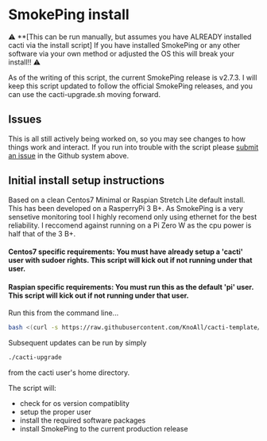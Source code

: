 # SmokePing install
:warning: **[This can be run manually, but assumes you have ALREADY installed cacti via the install script] If you have installed SmokePing or any other software via your own method or adjusted the OS this will break your install!! :warning:

As of the writing of this script, the current SmokePing release is v2.7.3. I will keep this script updated to follow the official SmokePing releases, and you can use the cacti-upgrade.sh moving forward.


## Issues
This is all still actively being worked on, so you may see changes to how things work and interact.
If you run into trouble with the script please [submit an issue](../../../../issues/) in the Github system above.


## Initial install setup instructions

Based on a clean Centos7 Minimal or Raspian Stretch Lite default install. This has been developed on a RasperryPi 3 B+. As SmokePing is a very sensetive monitoring tool I highly recomend only using ethernet for the best reliability. I reccomend against running on a Pi Zero W as the cpu power is half that of the 3 B+.

#### Centos7 specific requirements: You must have already setup a 'cacti' user with sudoer rights. This script will kick out if not running under that user.

#### Raspian specific requirements: You must run this as the default 'pi' user. This script will kick out if not running under that user.

Run this from the command line...
```bash
bash <(curl -s https://raw.githubusercontent.com/KnoAll/cacti-template/master/install/smokeping/install.sh)
```

Subsequent updates can be run by simply 
```bash
./cacti-upgrade
```
from the cacti user's home directory.

The script will:
* check for os version compatiblity
* setup the proper user
* install the required software packages
* install SmokePing to the current production release
